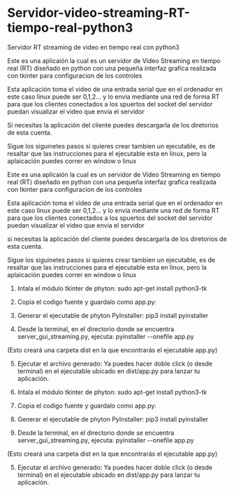 # Servidor-video-streaming-RT-tiempo-real-python3
Servidor RT streaming de video en tiempo real con python3

Este es una aplicaión la cual es un servidor de Video Streaming en tiempo real (RT) diseñado en python con una pequeña interfaz grafica realizada con tkinter para configuracion de los controles

Esta aplicación toma el video de una entrada serial que en el ordenador en este caso linux puede ser 0,1,2... y lo envia mediante una red de forma RT para que los clientes conectados a los spuertos del socket del servidor puedan visualizar el video que envia el servidor

Si necesitas la aplicación del cliente puedes descargarla de los diretorios de esta cuenta.

Sigue los siguinetes pasos si quieres crear tambien un ejecutable, es de resaltar que las instrucciones para el ejecutable esta en linux, pero la aplaicación puedes correr en window o linux

Este es una aplicaión la cual es un servidor de Video Streaming en tiempo real (RT) diseñado en python con una pequeña interfaz grafica realizada con tkinter para configuracion de los controles

Esta aplicación toma el video de una entrada serial que en el ordenador en este caso linux puede ser 0,1,2... y lo envia mediante una red de forma RT para que los clientes conectados a los spuertos del socket del servidor puedan visualizar el video que envia el servidor

si necesitas la aplicación del cliente puedes descargarla de los diretorios de esta cuenta.

Sigue los siguinetes pasos si quieres crear tambien un ejecutable, es de resaltar que las instrucciones para el ejecutable esta en linux, pero la aplaicación puedes correr en window o linux

1. Intala el módulo tkinter de phyton:
sudo apt-get install python3-tk

2. Copia el codigo fuente y guardalo como app.py:
3. Generar el ejecutable de phyton PyInstaller: 
pip3 install pyinstaller

4. Desde la terminal, en el directorio donde se encuentra server_gui_streaming.py, ejecuta:
pyinstaller --onefile app.py

(Esto creará una carpeta dist en la que encontrarás el ejecutable app.py)

5. Ejecutar el archivo generado:
Ya puedes hacer doble click (o desde terminal) en el ejecutable ubicado en dist/app.py para lanzar tu aplicación.
1. Intala el módulo tkinter de phyton:
sudo apt-get install python3-tk

2. Copia el codigo fuente y guardalo como app.py:
3. Generar el ejecutable de phyton PyInstaller: 
pip3 install pyinstaller

4. Desde la terminal, en el directorio donde se encuentra server_gui_streaming.py, ejecuta:
pyinstaller --onefile app.py

(Esto creará una carpeta dist en la que encontrarás el ejecutable app.py)

5. Ejecutar el archivo generado:
Ya puedes hacer doble click (o desde terminal) en el ejecutable ubicado en dist/app.py para lanzar tu aplicación.
